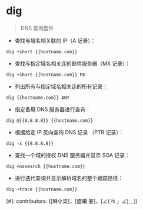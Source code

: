 # dig

> DNS 查询套件

- 查找与域名相关联的 IP（A 记录）：

`dig +short {{hostname.com}}`

- 查找与指定域名相关连的邮件服务器（MX 记录）：

`dig +short {{hostname.com}} MX`

- 列出所有与指定域名相关连的所有记录：

`dig {{hostname.com}} ANY`

- 指定备用 DNS 服务器进行查询：

`dig @{{8.8.8.8}} {{hostname.com}}`

- 根据给定 IP 反向查询 DNS 记录 （PTR 记录）：

`dig -x {{8.8.8.8}}`

- 查找一个域的授权 DNS 服务器并显示 SOA 记录：

`dig +nssearch {{hostname.com}}`

- 进行迭代查询并显示解析域名的整个跟踪路径：

`dig +trace {{hostname.com}}`

[#]: contributors: ([琳小梁]，[盛曦 姜]，[∠( ᐛ 」∠)＿])